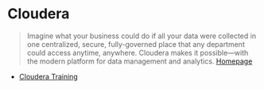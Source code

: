 # Cloudera

> Imagine what your business could do if all your data were collected in one centralized, secure, fully-governed place that any department could access anytime, anywhere. Cloudera makes it possible—with the modern platform for data management and analytics. [Homepage](http://www.cloudera.com)

- [Cloudera Training](http://www.cloudera.com/training/courses.html)

